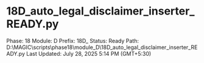 # 18D_auto_legal_disclaimer_inserter_READY.py

Phase: 18
Module: D
Prefix: 18D_
Status: Ready
Path: D:\MAGIC\scripts\phase18\module_D\18D_auto_legal_disclaimer_inserter_READY.py
Last Updated: July 28, 2025 5:14 PM (GMT+5:30)